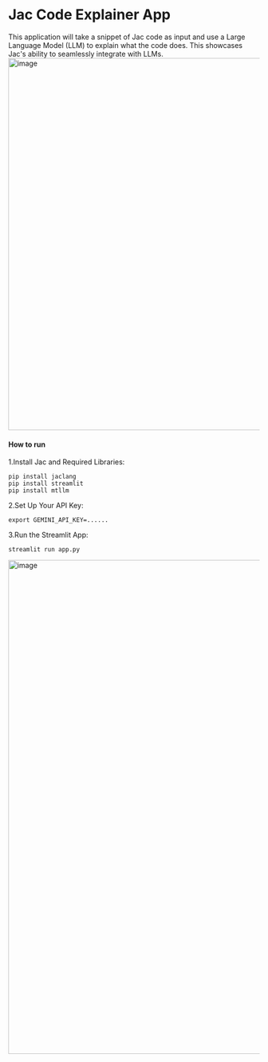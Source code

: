 # Jac Code Explainer App
This application will take a snippet of Jac code as input and 
use a Large Language Model (LLM) to explain what the code does.
This showcases Jac's ability to seamlessly integrate with LLMs.
<img width="1025" height="745" alt="image" src="https://github.com/user-attachments/assets/f39a0b17-ee82-4b6f-8421-2656239f9adf" />

#### How to run 

1.Install Jac and Required Libraries:
```
pip install jaclang
pip install streamlit
pip install mtllm
```

2.Set Up Your API Key:
   ```
   export GEMINI_API_KEY=......
   ```

3.Run the Streamlit App:
   ```
   streamlit run app.py
   ```

<img width="1834" height="989" alt="image" src="https://github.com/user-attachments/assets/37498274-9a14-454f-bda6-abad7996e066" />
